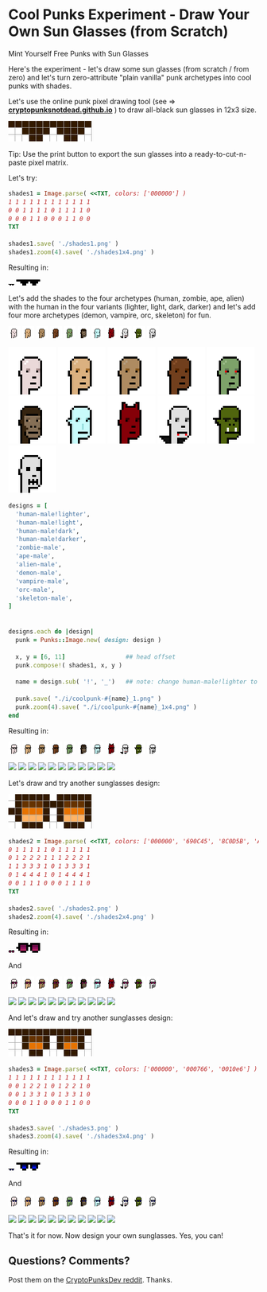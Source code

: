 # Cool Punks Experiment - Draw Your Own Sun Glasses (from Scratch)

Mint Yourself Free Punks with Sun Glasses


Here's the experiment - let's draw some sun glasses (from scratch / from zero)
and let's turn zero-attribute "plain vanilla" punk archetypes
into cool punks with shades.


Let's use the online punk pixel drawing tool (see => [**cryptopunksnotdead.github.io**](https://cryptopunksnotdead.github.io) )
to draw all-black sun glasses in 12x3 size.


![](i/pixel-shades1.png)

Tip: Use the print button to export the sun glasses into
a ready-to-cut-n-paste pixel matrix.


Let's try:

``` ruby
shades1 = Image.parse( <<TXT, colors: ['000000'] )
1 1 1 1 1 1 1 1 1 1 1 1
0 0 1 1 1 1 0 1 1 1 1 0
0 0 0 1 1 0 0 0 1 1 0 0
TXT

shades1.save( './shades1.png' )
shades1.zoom(4).save( './shades1x4.png' )
```

Resulting in:

![](i/shades1.png)
![](i/shades1x4.png)




Let's add the shades to the four archetypes
(human, zombie, ape, alien)  with the human in the four
variants (lighter, light, dark, darker)
and let's add four more archetypes
(demon, vampire, orc, skeleton) for fun.

![](i/design-human-male_lighter.png)
![](i/design-human-male_light.png)
![](i/design-human-male_dark.png)
![](i/design-human-male_darker.png)
![](i/design-zombie-male.png)
![](i/design-ape-male.png)
![](i/design-alien-male.png)
![](i/design-demon-male.png)
![](i/design-vampire-male.png)
![](i/design-orc-male.png)
![](i/design-skeleton-male.png)

![](i/design-human-male_lighterx4.png)
![](i/design-human-male_lightx4.png)
![](i/design-human-male_darkx4.png)
![](i/design-human-male_darkerx4.png)
![](i/design-zombie-malex4.png)
![](i/design-ape-malex4.png)
![](i/design-alien-malex4.png)
![](i/design-demon-malex4.png)
![](i/design-vampire-malex4.png)
![](i/design-orc-malex4.png)
![](i/design-skeleton-malex4.png)



``` ruby
designs = [
  'human-male!lighter',
  'human-male!light',
  'human-male!dark',
  'human-male!darker',
  'zombie-male',
  'ape-male',
  'alien-male',
  'demon-male',
  'vampire-male',
  'orc-male',
  'skeleton-male',
]


designs.each do |design|
  punk = Punks::Image.new( design: design )

  x, y = [6, 11]                 ## head offset
  punk.compose!( shades1, x, y )

  name = design.sub( '!', '_')   ## note: change human-male!lighter to human-male_lighter

  punk.save( "./i/coolpunk-#{name}_1.png" )
  punk.zoom(4).save( "./i/coolpunk-#{name}_1x4.png" )
end
```


Resulting in:

![](i/coolpunk-human-male_lighter_1.png)
![](i/coolpunk-human-male_light_1.png)
![](i/coolpunk-human-male_dark_1.png)
![](i/coolpunk-human-male_darker_1.png)
![](i/coolpunk-zombie-male_1.png)
![](i/coolpunk-ape-male_1.png)
![](i/coolpunk-alien-male_1.png)
![](i/coolpunk-demon-male_1.png)
![](i/coolpunk-vampire-male_1.png)
![](i/coolpunk-orc-male_1.png)
![](i/coolpunk-skeleton-male_1.png)

![](i/coolpunk-human-male_lighterx4_1.png)
![](i/coolpunk-human-male_lightx4_1.png)
![](i/coolpunk-human-male_darkx4_1.png)
![](i/coolpunk-human-male_darkerx4_1.png)
![](i/coolpunk-zombie-malex4_1.png)
![](i/coolpunk-ape-malex4_1.png)
![](i/coolpunk-alien-malex4_1.png)
![](i/coolpunk-demon-malex4_1.png)
![](i/coolpunk-vampire-malex4_1.png)
![](i/coolpunk-orc-malex4_1.png)
![](i/coolpunk-skeleton-malex4_1.png)



Let's draw and try another sunglasses design:

![](i/pixel-shades2.png)

``` ruby
shades2 = Image.parse( <<TXT, colors: ['000000', '690C45', '8C0D5B', 'AD2160'] )
0 1 1 1 1 1 0 1 1 1 1 1
0 1 2 2 2 1 1 1 2 2 2 1
1 1 3 3 3 1 0 1 3 3 3 1
0 1 4 4 4 1 0 1 4 4 4 1
0 0 1 1 1 0 0 0 1 1 1 0
TXT

shades2.save( './shades2.png' )
shades2.zoom(4).save( './shades2x4.png' )
```

Resulting in:

![](i/shades2.png)
![](i/shades2x4.png)

And


![](i/coolpunk-human-male_lighter_2.png)
![](i/coolpunk-human-male_light_2.png)
![](i/coolpunk-human-male_dark_2.png)
![](i/coolpunk-human-male_darker_2.png)
![](i/coolpunk-zombie-male_2.png)
![](i/coolpunk-ape-male_2.png)
![](i/coolpunk-alien-male_2.png)
![](i/coolpunk-demon-male_2.png)
![](i/coolpunk-vampire-male_2.png)
![](i/coolpunk-orc-male_2.png)
![](i/coolpunk-skeleton-male_2.png)

![](i/coolpunk-human-male_lighterx4_2.png)
![](i/coolpunk-human-male_lightx4_2.png)
![](i/coolpunk-human-male_darkx4_2.png)
![](i/coolpunk-human-male_darkerx4_2.png)
![](i/coolpunk-zombie-malex4_2.png)
![](i/coolpunk-ape-malex4_2.png)
![](i/coolpunk-alien-malex4_2.png)
![](i/coolpunk-demon-malex4_2.png)
![](i/coolpunk-vampire-malex4_2.png)
![](i/coolpunk-orc-malex4_2.png)
![](i/coolpunk-skeleton-malex4_2.png)



And let's draw and try another sunglasses design:

![](i/pixel-shades3.png)

``` ruby
shades3 = Image.parse( <<TXT, colors: ['000000', '000766', '0010e6'] )
1 1 1 1 1 1 1 1 1 1 1 1
0 0 1 2 2 1 0 1 2 2 1 0
0 0 1 3 3 1 0 1 3 3 1 0
0 0 0 1 1 0 0 0 1 1 0 0
TXT

shades3.save( './shades3.png' )
shades3.zoom(4).save( './shades3x4.png' )
```

Resulting in:

![](i/shades3.png)
![](i/shades3x4.png)

And


![](i/coolpunk-human-male_lighter_3.png)
![](i/coolpunk-human-male_light_3.png)
![](i/coolpunk-human-male_dark_3.png)
![](i/coolpunk-human-male_darker_3.png)
![](i/coolpunk-zombie-male_3.png)
![](i/coolpunk-ape-male_3.png)
![](i/coolpunk-alien-male_3.png)
![](i/coolpunk-demon-male_3.png)
![](i/coolpunk-vampire-male_3.png)
![](i/coolpunk-orc-male_3.png)
![](i/coolpunk-skeleton-male_3.png)

![](i/coolpunk-human-male_lighterx4_3.png)
![](i/coolpunk-human-male_lightx4_3.png)
![](i/coolpunk-human-male_darkx4_3.png)
![](i/coolpunk-human-male_darkerx4_3.png)
![](i/coolpunk-zombie-malex4_3.png)
![](i/coolpunk-ape-malex4_3.png)
![](i/coolpunk-alien-malex4_3.png)
![](i/coolpunk-demon-malex4_3.png)
![](i/coolpunk-vampire-malex4_3.png)
![](i/coolpunk-orc-malex4_3.png)
![](i/coolpunk-skeleton-malex4_3.png)



That's it for now.  Now design your own sunglasses. Yes, you can!




## Questions? Comments?

Post them on the [CryptoPunksDev reddit](https://old.reddit.com/r/CryptoPunksDev). Thanks.
